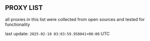 ## PROXY LIST

all proxies in this list were collected from open sources and tested for functionality

last update: `2025-02-10 03:03:59.958041+00:00` UTC